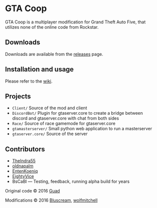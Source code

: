 # GTA Coop
GTA Coop is a multiplayer modification for Grand Theft Auto Five, that utilizes none of the online code from Rockstar.

## Downloads
Downloads are available from the [releases](https://github.com/oldnapalm/GTACoOp/releases) page.

## Installation and usage

Please refer to the [wiki](https://github.com/oldnapalm/GTACoOp/wiki).

## Projects

* `Client/` Source of the mod and client
* `DiscordBot/` Plugin for gtaserver.core to create a bridge between discord and gtaserver.core with chat from both sides
* `Race/` Source of race gamemode for gtaserver.core
* `gtamasterserver/` Small python web application to run a masterserver
* `gtaserver.core/` Source of the server

## Contributors

* [TheIndra55](https://github.com/theindra55)
* [oldnapalm](https://github.com/oldnapalm)
* [EntenKoeniq](https://github.com/EntenKoeniq)
* [EightyVice](https://github.com/EightyVice)
* BsCaBl — Testing, feedback, running alpha build for years

Original code © 2016 [Guad](https://github.com/Guad)

Modifications © 2016 [Bluscream](https://github.com/Bluscream), [wolfmitchell](https://github.com/soccermitchy)
